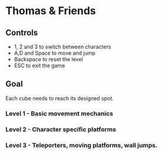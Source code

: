 # Thomas & Friends


## Controls

- 1, 2 and 3 to switch between characters
- A,D and Space to move and jump
- Backspace to reset the level
- ESC to exit the game

## Goal

Each cube needs to reach its designed spot.

### Level 1 - Basic movement mechanics

### Level 2 - Character specific platforms

### Level 3 - Teleporters, moving platforms, wall jumps.
